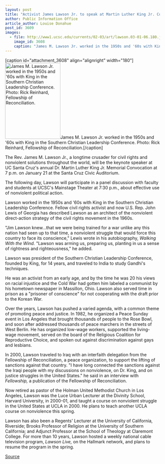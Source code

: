 ```yaml
---
layout: post
title: "Activist James Lawson Jr. to speak at Martin Luther King Jr. Convocation"
author: Public Information Office
article_author: Louise Donahue
post_id: 3609
images:
  - file: http://www1.ucsc.edu/currents/02-03/art/lawson.03-01-06.180.jpg
    image_id: 3608
    caption: "James M. Lawson Jr. worked in the 1950s and '60s with King in the Southern Christian Leadership Conference. Photo: Rick Reinhard, Fellowship of Reconciliation."
---
```


[caption id="attachment_3608" align="alignright" width="180"]<a href="http://dev-ucsc-news.pantheonsite.io/wp-content/uploads/2003/01/lawson.03-01-06.180.jpg"><img class="size-full wp-image-3608" src="http://dev-ucsc-news.pantheonsite.io/wp-content/uploads/2003/01/lawson.03-01-06.180.jpg" alt="James M. Lawson Jr. worked in the 1950s and '60s with King in the Southern Christian Leadership Conference. Photo: Rick Reinhard, Fellowship of Reconciliation." width="180" height="247" /></a>James M. Lawson Jr. worked in the 1950s and '60s with King in the Southern Christian Leadership Conference. Photo: Rick Reinhard, Fellowship of Reconciliation.[/caption]
<p>
  The Rev. James M. Lawson Jr., a longtime crusader for civil rights and nonviolent solutions throughout the world, will be the keynote speaker at UC Santa Cruz's annual Dr. Martin Luther King Jr. Memorial Convocation at 7 p.m. on January 21 at the Santa Cruz Civic Auditorium.
</p>
<p>
  The following day, Lawson will participate in a panel discussion with faculty and students at UCSC's Mainstage Theater at 7:30 p.m., about effective use of nonviolent political action.
</p>
<p>
  Lawson worked in the 1950s and '60s with King in the Southern Christian Leadership Conference. Fellow civil rights activist and now U.S. Rep. John Lewis of Georgia has described Lawson as an architect of the nonviolent direct-action strategy of the civil rights movement in the 1960s.<br>
</p>
<p>
  "Jim Lawson knew...that we were being trained for a war unlike any this nation had seen up to that time, a nonviolent struggle that would force this country to face its conscience," Lewis wrote in his autobiography, <i>Walking With the Wind.</i> "Lawson was arming us, preparing us, planting in us a sense of rightness and righteousness," he added.<br>
</p>
<p>
  Lawson was president of the Southern Christian Leadership Conference, founded by King, for 14 years, and traveled to India to study Gandhi's techniques.<br>
</p>
<p>
  He was an activist from an early age, and by the time he was 20 his views on racial injustice and the Cold War had gotten him labeled a communist by his hometown newspaper in Massillon, Ohio. Lawson also served time in prison as a "prisoner of conscience" for not cooperating with the draft prior to the Korean War.<br>
</p>
<p>
  Over the years, Lawson has pushed a varied agenda, with a common theme of promoting peace and justice. In 1982, he organized a Peace Sunday event in Los Angeles that brought thousands of people to the Rose Bowl, and soon after addressed thousands of peace marchers in the streets of West Berlin. He has organized low-wage workers, supported the living-wage movement, served on the board of the Religious Coalition for Reproductive Choice, and spoken out against discrimination against gays and lesbians.<br>
</p>
<p>
  In 2000, Lawson traveled to Iraq with an interfaith delegation from the Fellowship of Reconciliation, a peace organization, to support the lifting of sanctions against that country. "I have long connected the sanctions against the Iraqi people with my discussions on nonviolence, on Dr. King, and on justice struggles in the United States." he said in an interview with <i>Fellowship,</i> a publication of the Fellowship of Reconciliation.<br>
</p>
<p>
  Now retired as pastor of the Holman United Methodist Church in Los Angeles, Lawson was the Luce Urban Lecturer at the Divinity School, Harvard University, in 2000-01, and taught a course on nonviolent struggle in the United States at UCLA in 2000. He plans to teach another UCLA course on nonviolence this spring.<br>
</p>
<p>
  Lawson has also been a Regents' Lecturer at the University of California, Riverside; Brooks Professor of Religion at the University of Southern California; and Adjunct Professor at the School of Theology at Claremont College. For more than 10 years, Lawson hosted a weekly national cable television program, <i>Lawson Live,</i> on the Hallmark network, and plans to resume the program in the spring. <i><br></i>
</p>
<p><a href="http://www1.ucsc.edu/currents/02-03/01-06/lawson.html" title="Permalink to lawson">Source</a></p>
